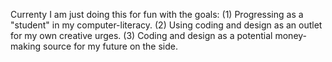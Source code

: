 Currenty I am just doing this for fun with the goals:
(1) Progressing as a "student" in my computer-literacy.
(2) Using coding and design as an outlet for my own creative urges.
(3) Coding and design as a potential money-making source for my future on the side.

